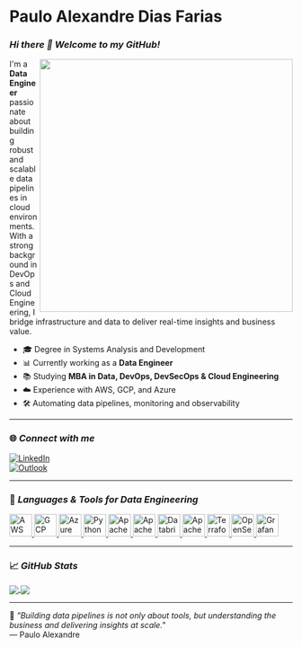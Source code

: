 # Paulo Alexandre Dias Farias

### _Hi there 👋 Welcome to my GitHub!_

<img src="https://media2.giphy.com/media/dWesBcTLavkZuG35MI/giphy.gif?cid=ecf05e47e8919723cba974ce3745352c73de740e04e7742f&rid=giphy.gif" width="450px" align="right">

I'm a **Data Engineer** passionate about building robust and scalable data pipelines in cloud environments. With a strong background in DevOps and Cloud Engineering, I bridge infrastructure and data to deliver real-time insights and business value.

- 🎓 Degree in Systems Analysis and Development  
- 📊 Currently working as a **Data Engineer**  
- 📚 Studying **MBA in Data, DevOps, DevSecOps & Cloud Engineering**  
- ☁️ Experience with AWS, GCP, and Azure  
- 🛠️ Automating data pipelines, monitoring and observability  

---

### 🌐 _Connect with me_

[![LinkedIn](https://img.shields.io/badge/LinkedIn-0077B5?style=for-the-badge&logo=linkedin&logoColor=white)](https://www.linkedin.com/in/paulo-alexandre-8b508a146/)  
[![Outlook](https://img.shields.io/badge/Outlook-0078D4?style=for-the-badge&logo=microsoft-outlook&logoColor=white)](mailto:pauloalexandre820@gmail.com)

---

### 🚀 _Languages & Tools for Data Engineering_

<p align="left">
  <a href="https://aws.amazon.com/" target="_blank">
    <img src="https://img.icons8.com/color/48/000000/amazon-web-services.png" width="40" alt="AWS"/>
  </a>
  <a href="https://cloud.google.com/" target="_blank">
    <img src="https://img.icons8.com/color/48/000000/google-cloud.png" width="40" alt="GCP"/>
  </a>
  <a href="https://azure.microsoft.com/" target="_blank">
    <img src="https://img.icons8.com/color/48/000000/azure-1.png" width="40" alt="Azure"/>
  </a>
  <a href="https://www.python.org/" target="_blank">
    <img src="https://img.icons8.com/color/48/000000/python.png" width="40" alt="Python"/>
  </a>
  <a href="https://spark.apache.org/" target="_blank">
    <img src="https://upload.wikimedia.org/wikipedia/commons/f/f3/Apache_Spark_logo.svg" width="40" alt="Apache Spark"/>
  </a>
  <a href="https://airflow.apache.org/" target="_blank">
    <img src="https://upload.wikimedia.org/wikipedia/commons/d/de/AirflowLogo.png" width="40" alt="Apache Airflow"/>
  </a>
  <a href="https://www.databricks.com/" target="_blank">
    <img src="https://cdn.brandfetch.io/idSUrLOWbH/w/800/h/840/theme/dark/symbol.png?c=1bxid64Mup7aczewSAYMX&t=1668081624532" width="40" alt="Databricks"/>
  </a>
  <a href="https://kafka.apache.org/" target="_blank">
    <img src="https://upload.wikimedia.org/wikipedia/commons/0/0a/Apache_kafka-icon.svg" width="40" alt="Apache Kafka"/>
  </a>
  <a href="https://www.terraform.io/" target="_blank">
    <img src="https://img.icons8.com/color/48/000000/terraform.png" width="40" alt="Terraform"/>
  </a>
  <a href="https://opensearch.org/" target="_blank">
    <img src="https://opensearch.org/assets/media-kit/icon/opensearch-icon-blue.svg" width="40" alt="OpenSearch"/>
  </a>
  <a href="https://grafana.com/" target="_blank">
    <img src="https://img.icons8.com/color/48/000000/grafana.png" width="40" alt="Grafana"/>
  </a>
</p>

---

### 📈 _GitHub Stats_

<p>
  <a href="https://github.com/PAULOTEK">
    <img align="center" src="https://github-readme-stats.vercel.app/api/top-langs/?username=PAULOTEK&layout=compact&theme=tokyonight" />
  </a>
  <a href="https://github.com/PAULOTEK">
    <img align="center" src="https://github-readme-stats.vercel.app/api?username=PAULOTEK&show_icons=true&theme=tokyonight" />
  </a>
</p>

---

🧠 _"Building data pipelines is not only about tools, but understanding the business and delivering insights at scale."_  
— Paulo Alexandre
